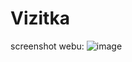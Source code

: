 # Vizitka
screenshot webu:
![image](https://user-images.githubusercontent.com/93346591/139317465-8a4bfcc5-fef0-476f-91d7-dc5524278a20.png)
